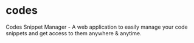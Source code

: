 codes
=====

Codes Snippet Manager - A web application to easily manage your code snippets and get access to them anywhere &amp; anytime. 

